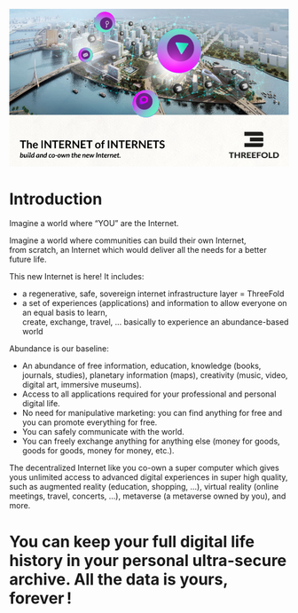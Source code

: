 
![alt_text](img/threefold_internet_of_internets.png )

# Introduction

Imagine a world where “YOU” are the Internet.

Imagine a world where communities can build their own Internet,  \
			from scratch, an Internet which would deliver all the needs for a better future life. 

This new Internet is here! It includes:



* a regenerative, safe, sovereign internet infrastructure layer = ThreeFold
* a set of experiences (applications) and information to allow everyone on an equal basis to learn,  \
create, exchange, travel, … basically to experience an abundance-based world

Abundance is our baseline:



* An abundance of free information, education, knowledge (books, journals, studies), planetary information (maps), creativity (music, video, digital art, immersive museums).
* Access to all applications required for your professional and personal digital life.
* No need for manipulative marketing: you can find anything for free and you can promote everything for free.
* You can safely communicate with the world.
* You can freely exchange anything for anything else (money for goods, goods for goods, money for money, etc.).

The decentralized Internet like you co-own a super computer which gives yous unlimited access to advanced digital experiences in super high quality, such as augmented reality (education, shopping, …), virtual reality (online meetings, travel, concerts, …), metaverse (a metaverse owned by you), and more.


# You can keep your full digital life history in your personal ultra-secure archive. All the data is yours, forever !